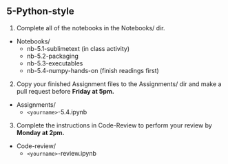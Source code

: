 
## 5-Python-style

1. Complete all of the notebooks in the Notebooks/ dir. 

+ Notebooks/
    - nb-5.1-sublimetext (in class activity)
    - nb-5.2-packaging
    - nb-5.3-executables
    - nb-5.4-numpy-hands-on (finish readings first)


2. Copy your finished Assignment files to the Assignments/ dir and make a pull request before **Friday at 5pm.**

+ Assignments/
    - `<yourname>`-5.4.ipynb


3. Complete the instructions in Code-Review to perform your review by **Monday at 2pm.**

+ Code-review/
    - `<yourname>`-review.ipynb
